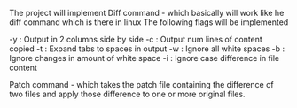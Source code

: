 The project will implement
Diff command - which basically will work like he diff command which is there in linux
The following flags will be implemented

-y : Output in 2 columns side by side
-c : Output num lines of content copied
-t : Expand tabs to spaces in output
-w : Ignore all white spaces
-b : Ignore changes in amount of white space
-i : Ignore case difference in file content

Patch command - which takes the patch file containing the difference of two files and
                apply those difference to one or more original files.
